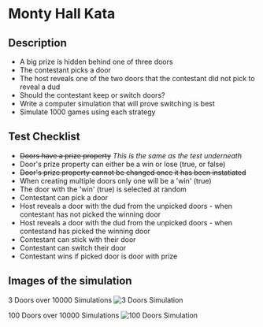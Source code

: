# Monty Hall Kata

## Description
* A big prize is hidden behind one of three doors
* The contestant picks a door
* The host reveals one of the two doors that the contestant did not pick to reveal a dud
* Should the contestant keep or switch doors?
* Write a computer simulation that will prove switching is best
* Simulate 1000 games using each strategy

## Test Checklist
* <s>Doors have a prize property</s>  *This is the same as the test underneath*
* Door's prize property can either be a win or lose (true, or false)
* <s>Door's prize property cannot be changed once it has been instatiated</s>
* When creating multiple doors only one will be a 'win' (true)
* The door with the 'win' (true) is selected at random
* Contestant can pick a door
* Host reveals a door with the dud from the unpicked doors - when contestant has not picked the winning door
* Host reveals a door with the dud from the unpicked doors - when contestand has picked the winning door
* Contestant can stick with their door
* Contestant can switch their door
* Contestant wins if picked door is door with prize

## Images of the simulation
3 Doors over 10000 Simulations
![3 Doors Simulation](/Simulate3Doors.png)

100 Doors over 10000 Simulations
![100 Doors Simulation](/Simulate100Doors.png)
